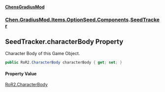 
#### [ChensGradiusMod](./index 'index')

### [Chen.GradiusMod.Items.OptionSeed.Components](./DLK6-XagJC8yDTIwBWv4gg 'Chen.GradiusMod.Items.OptionSeed.Components').[SeedTracker](./MLJxQ-Rdea9IQ2pGcFrbCQ 'Chen.GradiusMod.Items.OptionSeed.Components.SeedTracker')

## SeedTracker.characterBody Property
Character Body of this Game Object.  
```csharp
public RoR2.CharacterBody characterBody { get; set; }
```

#### Property Value
[RoR2.CharacterBody](https://docs.microsoft.com/en-us/dotnet/api/RoR2.CharacterBody 'RoR2.CharacterBody')  

